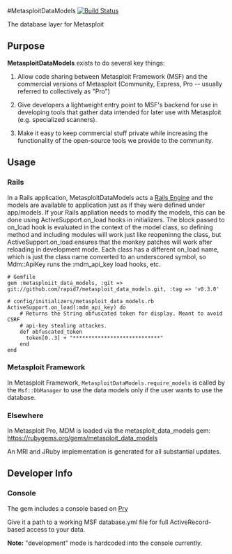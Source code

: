 #MetasploitDataModels [![Build Status](https://travis-ci.org/rapid7/metasploit_data_models.png)](https://travis-ci.org/rapid7/metasploit_data_models)

The database layer for Metasploit


## Purpose
__MetasploitDataModels__ exists to do several key things:

1. Allow code sharing between Metasploit Framework (MSF) and the commercial versions of Metasploit (Community, Express, Pro -- usually referred to collectively as "Pro")

2. Give developers a lightweight entry point to MSF's backend for use in developing tools that gather data intended for later use with Metasploit (e.g. specialized scanners).

3. Make it easy to keep commercial stuff private while increasing the functionality of the open-source tools we provide to the community.


## Usage

### Rails

In a Rails application, MetasploitDataModels acts a
[Rails Engine](http://edgeapi.rubyonrails.org/classes/Rails/Engine.html) and the models are available to application
just as if they were defined under app/models.  If your Rails appliation needs to modify the models, this can be done
using ActiveSupport.on_load hooks in initializers.  The block passed to on_load hook is evaluated in the context of the
model class, so defining method and including modules will work just like reopeninng the class, but
ActiveSupport.on_load ensures that the monkey patches will work after reloading in development mode.  Each class has a
different on_load name, which is just the class name converted to an underscored symbol, so Mdm::ApiKey runs the
:mdm_api_key load hooks, etc.

    # Gemfile
    gem :metasploiit_data_models, :git => git://github.com/rapid7/metasploit_data_models.git, :tag => 'v0.3.0'

    # config/initializers/metasploit_data_models.rb
    ActiveSupport.on_load(:mdm_api_key) do
        # Returns the String obfuscated token for display. Meant to avoid CSRF
        # api-key stealing attackes.
        def obfuscated_token
          token[0..3] + "****************************"
        end
    end

### Metasploit Framework

In Metasploit Framework, `MetasploitDataModels.require_models` is called by the `Msf::DbManager` to use the data models
only if the user wants to use the database.

### Elsewhere

In Metasploit Pro, MDM is loaded via the metasploit_data_models gem: https://rubygems.org/gems/metasploit_data_models

An MRI and JRuby implementation is generated for all substantial updates.

## Developer Info

### Console
The gem includes a console based on [Pry](https://github.com/pry/pry/)

Give it a path to a working MSF database.yml file for full
ActiveRecord-based access to your data.

__Note:__ "development" mode is hardcoded into the console currently.
